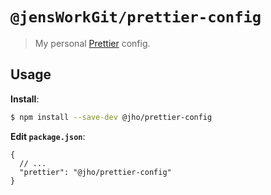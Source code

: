 # `@jensWorkGit/prettier-config`

> My personal [Prettier](https://prettier.io) config.

## Usage

**Install**:

```bash
$ npm install --save-dev @jho/prettier-config
```

**Edit `package.json`**:

```jsonc
{
  // ...
  "prettier": "@jho/prettier-config"
}
```
